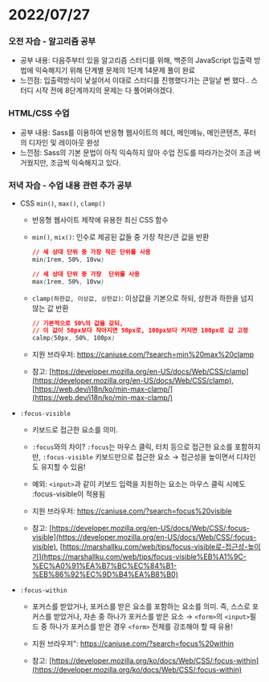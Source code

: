 # 2022/07/27

### **오전 자습 - 알고리즘 공부**

- 공부 내용: 다음주부터 있을 알고리즘 스터디를 위해, 백준의 JavaScript 입출력 방법에 익숙해지기 위해 단계별 문제의 1단계 14문제 풀이 완료
- 느낀점: 입출력방식이 낯설어서 이대로 스터디를 진행했다가는 큰일날 뻔 했다.. 스터디 시작 전에 8단계까지의 문제는 다 풀어봐야겠다.

### **HTML/CSS 수업**

- 공부 내용: Sass를 이용하여 반응형 웹사이트의 헤더, 메인메뉴, 메인콘텐츠, 푸터의 디자인 및 레이아웃 완성
- 느낀점: Sass의 기본 문법이 아직 익숙하지 않아 수업 진도를 따라가는것이 조금 버거웠지만, 조금씩 익숙해지고 있다.

### 저녁 자습 - 수업 내용 관련 추가 공부

- CSS `min()`, `max()`, `clamp()`
    - 반응형 웹사이트 제작에 유용한 최신 CSS 함수
    - `min()`, `mix()`: 인수로 제공된 값들 중 가장 작은/큰 값을 반환
        
        ```css
        // 세 상대 단위 중 가장 작은 단위를 사용
        min(1rem, 50%, 10vw) 
        
        // 세 상대 단위 중 가장  단위를 사용
        max(1rem, 50%, 10vw)
        ```
        
    - `clamp(하한값, 이상값, 상한값)`: 이상값을 기본으로 하되, 상한과 하한을 넘지 않는 값 반환
        
        ```css
        // 기본적으로 50%의 값을 갖되,
        // 이 값이 50px보다 작아지면 50px로, 100px보다 커지면 100px로 값 고정
        calmp(50px, 50%, 100px)
        
        ```
        
    - 지원 브라우저: https://caniuse.com/?search=min%20max%20clamp
        
    - 참고: [https://developer.mozilla.org/en-US/docs/Web/CSS/clamp](https://developer.mozilla.org/en-US/docs/Web/CSS/clamp), [https://web.dev/i18n/ko/min-max-clamp/](https://web.dev/i18n/ko/min-max-clamp/)

- `:focus-visible`
    - 키보드로 접근한 요소를 의미.
    - `:focus`와의 차이? `:focus`는 마우스 클릭, 터치 등으로 접근한 요소를 포함하지만, `:focus-visible` 키보드만으로 접근한 요소 → 접근성을 높이면서 디자인도 유지할 수 있음!
    - 예외: `<input>`과 같이 키보드 입력을 지원하는 요소는 마우스 클릭 시에도 :focus-visible이 적용됨
    - 지원 브라우저: https://caniuse.com/?search=focus%20visible
        
    - 참고: [https://developer.mozilla.org/en-US/docs/Web/CSS/:focus-visible](https://developer.mozilla.org/en-US/docs/Web/CSS/:focus-visible), [https://marshallku.com/web/tips/focus-visible로-접근성-높이기](https://marshallku.com/web/tips/focus-visible%EB%A1%9C-%EC%A0%91%EA%B7%BC%EC%84%B1-%EB%86%92%EC%9D%B4%EA%B8%B0)

- `:focus-within`
    - 포커스를 받았거나, 포커스를 받은 요소를 포함하는 요소를 의미. 즉, 스스로 포커스를 받았거나, 자손 중 하나가 포커스를 받은 요소 → `<form>`의 `<input>`필드 중 하나가 포커스를 받은 경우 `<form>` 전체를 강조해야 할 때 유용!
    - 지원 브라우저": https://caniuse.com/?search=focus%20within
        
    - 참고: [https://developer.mozilla.org/ko/docs/Web/CSS/:focus-within](https://developer.mozilla.org/ko/docs/Web/CSS/:focus-within)
